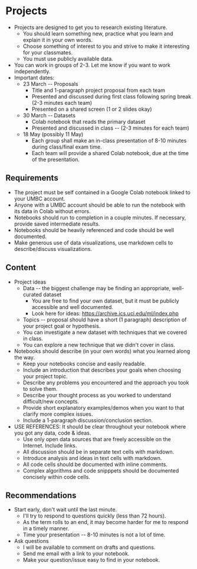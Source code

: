 
# Projects

* Projects are designed to get you to research existing literature.
    * You should learn something new, practice what you learn and explain it in your own words.
    * Choose something of interest to you and strive to make it interesting for your classmates.
    * You must use publicly available data.
* You can work in groups of 2-3.  Let me know if you want to work independently.
* Important dates:
    * 23 March -- Proposals
        * Title and 1-paragraph project proposal from each team
        * Presented and discussed during first class following spring break (2-3 minutes each team)
        * Presented on a shared screen (1 or 2 slides okay)
    * 30 March -- Datasets
        * Colab notebook that reads the primary dataset
        * Presented and discussed in class -- (2-3 minutes for each team)
    * 18 May (possibly 11 May)
        * Each group shall make an in-class presentation of 8-10 minutes during class/final exam time.
        * Each team will provide a shared Colab notebook, due at the time of the presentation.

## Requirements

* The project must be self contained in a Google Colab notebook linked to your UMBC account.
* Anyone with a UMBC account should be able to run the notebook with its data in Colab without errors.
* Notebooks should run to completion in a couple minutes. If necessary, provide saved intermediate results.
* Notebooks should be heavily referenced and code should be well documented.
* Make generous use of data visualizations, use markdown cells to describe/discuss visualizations.

## Content

* Project ideas
    * Data -- the biggest challenge may be finding an appropriate, well-curated dataset
        * You are free to find your own dataset, but it must be publicly accessible and well documented.
        * Look here for ideas: https://archive.ics.uci.edu/ml/index.php
    * Topics -- proposal should have a short (1 paragraph) description of your project goal or hypothesis.
    * You can investigate a new dataset with techniques that we covered in class.
    * You can explore a new technique that we didn't cover in class.
* Notebooks should describe (in your own words) what you learned along the way.
    * Keep your notebooks concise and easily readable.
    * Include an introduction that describes your goals when choosing your project topic.
    * Describe any problems you encountered and the approach you took to solve them.
    * Describe your thought process as you worked to understand difficult/new concepts.
    * Provide short explanatory examples/demos when you want to that clarify more complex issues.
    * Include a 1-paragraph discussion/conclusion section.
* USE REFERENCES: It should be clear throughout your notebook where you got any data, code & ideas.
    * Use only open data sources that are freely accessible on the Internet. Include links.
    * All discussion should be in separate text cells with markdown.
    * Introduce analysis and ideas in text cells with markdown.
    * All code cells should be documented with inline comments.
    * Complex algorithms and code snipppets should be documented concisely within code cells.

## Recommendations

* Start early, don't wait until the last minute.
    * I'll try to respond to questions quickly (less than 72 hours).
    * As the term rolls to an end, it may become harder for me to respond in a timely manner. 
    * Time your presentation -- 8-10 minutes is not a lot of time.
* Ask questions
    * I will be available to comment on drafts and questions.
    * Send me email with a link to your notebook.
    * Make your question/issue easy to find in your notebook.
